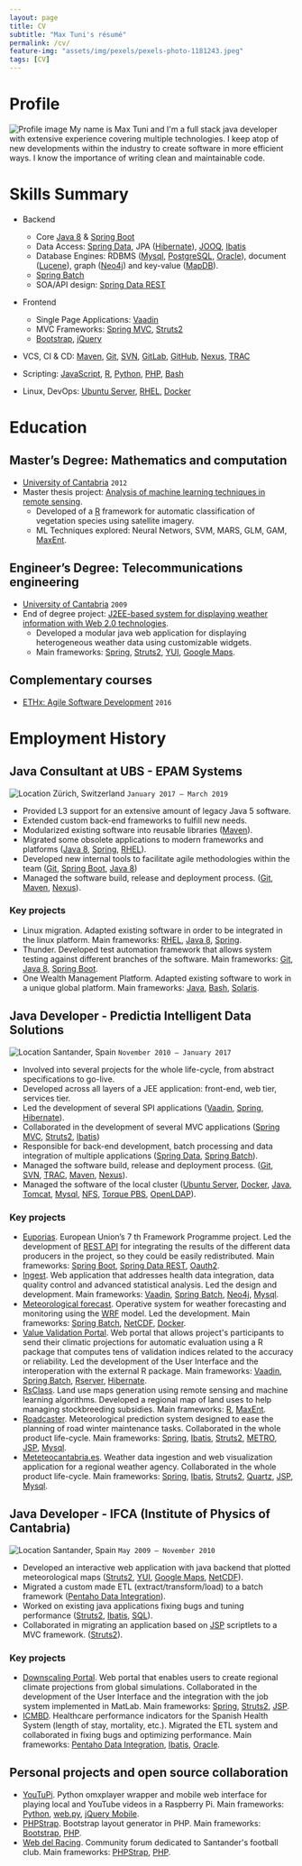 ```yaml
---
layout: page
title: CV
subtitle: "Max Tuni's résumé"
permalink: /cv/
feature-img: "assets/img/pexels/pexels-photo-1181243.jpeg"
tags: [CV]
---
```


# Profile

<img src="/assets/img/profile.jpg" alt="Profile image" 
class="avatar"> My name is Max Tuni and I'm a full stack java developer with extensive experience covering multiple technologies. I keep atop of new developments within the industry to create software in more efficient ways. I know the importance of writing clean and maintainable code. 
 
# Skills Summary

 * Backend
    * Core [Java 8](https://docs.oracle.com/javase/8/) & [Spring Boot](https://spring.io/projects/spring-boot)
    * Data Access: [Spring Data](https://spring.io/projects/spring-data), JPA ([Hibernate](http://hibernate.org/)), [JOOQ](http://www.jooq.org/), [Ibatis](http://ibatis.apache.org/)
    * Database Engines: RDBMS ([Mysql](https://www.mysql.com/), [PostgreSQL](https://www.postgresql.org/), [Oracle](http://oracle.com/database)), document ([Lucene](http://lucene.apache.org/)), graph ([Neo4j](https://neo4j.com/)) and key-value ([MapDB](http://www.mapdb.org/)).
    * [Spring Batch](https://spring.io/projects/spring-batch)
    * SOA/API design: [Spring Data REST](https://spring.io/projects/spring-data-rest)

 * Frontend
    * Single Page Applications: [Vaadin](https://vaadin.com/)
    * MVC Frameworks: [Spring MVC](https://spring.io/projects/spring-framework), [Struts2](http://struts.apache.org/)
    * [Bootstrap](https://getbootstrap.com/), [jQuery](https://jquery.com/)

 * VCS, CI & CD: [Maven](http://maven.apache.org/), [Git](https://git-scm.com/), [SVN](https://subversion.apache.org/), [GitLab](https://gitlab.com/), [GitHub](https://github.com/), [Nexus](https://www.sonatype.com/nexus-repository-sonatype), [TRAC](https://trac.edgewall.org/)
 * Scripting: [JavaScript](https://developer.mozilla.org/en-US/docs/Web/JavaScript), [R](https://www.r-project.org/), [Python](https://www.python.org/), [PHP](https://php.net/), [Bash](https://www.gnu.org/software/bash/)
 * Linux, DevOps: [Ubuntu Server](https://www.ubuntu.com/server), [RHEL](https://www.redhat.com/rhel/), [Docker](https://www.docker.com/)

# Education

## Master’s Degree: Mathematics and computation

 * [University of Cantabria](http://unican.es/) `2012`
 * Master thesis project: [Analysis of machine learning techniques in remote sensing](http://www.meteo.unican.es/en/node/73054). 
    * Developed of a [R](https://www.r-project.org/) framework for automatic classification of vegetation species using satellite imagery. 
    * ML Techniques explored: Neural Networs, SVM, MARS, GLM, GAM, [MaxEnt](http://biodiversityinformatics.amnh.org/open_source/maxent/).
 
## Engineer’s Degree: Telecommunications engineering

 * [University of Cantabria](http://unican.es/) `2009`
 * End of degree project: [J2EE-based system for displaying weather information with Web 2.0 technologies](http://www.meteo.unican.es/en/node/73055).
    * Developed a modular java web application for displaying heterogeneous weather data using customizable widgets. 
    * Main frameworks: [Spring](https://spring.io/projects/spring-framework), [Struts2](http://struts.apache.org/), [YUI](https://yuilibrary.com/), [Google Maps](https://developers.google.com/maps/documentation/javascript/).

## Complementary courses

 * [ETHx: Agile Software Development](https://www.edx.org/course/agile-software-development) `2016`
 
# Employment History

## Java Consultant at UBS - EPAM Systems

![Location](/assets/octicons/location.svg "Location") Zürich, Switzerland `January 2017 – March 2019`

 * Provided L3 support for an extensive amount of legacy Java 5 software.
 * Extended custom back-end frameworks to fulfill new needs.
 * Modularized existing software into reusable libraries ([Maven](http://maven.apache.org/)).
 * Migrated some obsolete applications to modern frameworks and platforms ([Java 8](https://docs.oracle.com/javase/8/), [Spring](https://spring.io/projects/spring-framework), [RHEL](https://www.redhat.com/rhel/)).
 * Developed new internal tools to facilitate agile methodologies within the team ([Git](https://git-scm.com/), [Spring Boot](https://spring.io/projects/spring-boot), [Java 8](https://docs.oracle.com/javase/8/))
 * Managed the software build, release and deployment process. ([Git](https://git-scm.com/), [Maven](http://maven.apache.org/), [Nexus](https://www.sonatype.com/nexus-repository-sonatype)).

### Key projects

 * Linux migration. Adapted existing software in order to be integrated in the linux platform. Main frameworks: [RHEL](https://www.redhat.com/rhel/), [Java 8](https://docs.oracle.com/javase/8/), [Spring](https://spring.io/projects/spring-framework).
 * Thunder. Developed test automation framework that allows system testing against different branches of the software. Main frameworks: [Git](https://git-scm.com/), [Java 8](https://docs.oracle.com/javase/8/), [Spring Boot](https://spring.io/projects/spring-boot).
 * One Wealth Management Platform. Adapted existing software to work in a unique global platform. Main frameworks: [Java](https://www.java.com/), [Bash](https://www.gnu.org/software/bash/), [Solaris](https://www.oracle.com/solaris).
 
## Java Developer - Predictia Intelligent Data Solutions

![Location](/assets/octicons/location.svg "Location") Santander, Spain `November 2010 – January 2017`
 * Involved into several projects for the whole life-cycle, from abstract specifications to go-live.
 * Developed across all layers of a JEE application: front-end, web tier, services tier. 
 * Led the development of several SPI applications ([Vaadin](https://vaadin.com/), [Spring](https://spring.io/projects/spring-framework), [Hibernate](http://hibernate.org/)).
 * Collaborated in the development of several MVC applications ([Spring MVC](https://spring.io/projects/spring-framework), [Struts2](http://struts.apache.org/), [Ibatis](http://ibatis.apache.org/))
 * Responsible for back-end development, batch processing and data integration of multiple applications ([Spring Data](https://spring.io/projects/spring-data), [Spring Batch](https://spring.io/projects/spring-batch)).
 * Managed the software build, release and deployment process. ([Git](https://git-scm.com/), [SVN](https://subversion.apache.org/), [TRAC](https://trac.edgewall.org/), [Maven](http://maven.apache.org/), [Nexus](https://www.sonatype.com/nexus-repository-sonatype)).
 * Managed the software of the local cluster ([Ubuntu Server](https://www.ubuntu.com/server), [Docker](https://www.docker.com/), [Java](https://www.java.com/), [Tomcat](https://tomcat.apache.org/), [Mysql](https://www.mysql.com/), [NFS](https://en.wikipedia.org/wiki/Network_File_System), [Torque PBS](http://adaptivecomputing.com/products/torque/), [OpenLDAP](http://www.openldap.org/)).

### Key projects

 * [Euporias](http://www.predictia.es/en/projects/euporias). European Union’s 7 th Framework Programme project. Led the development of [REST API](https://github.com/Predictia/euporias-api) for integrating the results of the different data producers in the project, so they could be easily redistributed. Main frameworks: [Spring Boot](https://spring.io/projects/spring-boot), [Spring Data REST](https://spring.io/projects/spring-data-rest), [Oauth2](https://oauth.net/2/).
 * [Ingest](http://www.predictia.es/en/products/ingest). Web application that addresses health data integration, data quality control and advanced statistical analysis. Led the design and development. Main frameworks: [Vaadin](https://vaadin.com/), [Spring Batch](https://spring.io/projects/spring-batch), [Neo4j](https://neo4j.com/), [Mysql](https://www.mysql.com/).
 * [Meteorological forecast](http://www.predictia.es/en/products/weather). Operative system for weather forecasting and monitoring using the [WRF](https://www.mmm.ucar.edu/weather-research-and-forecasting-model) model. Led the development. Main frameworks: [Spring Batch](https://spring.io/projects/spring-batch), [NetCDF](https://www.unidata.ucar.edu/software/netcdf/), [Docker](https://www.docker.com/).
 * [Value Validation Portal](http://www.predictia.es/en/projects/vvp). Web portal that allows project's participants to send their climatic projections for automatic evaluation using a R package that computes tens of validation indices related to the accuracy or reliability. Led the development of the User Interface and the interoperation with the external R package. Main frameworks: [Vaadin](https://vaadin.com/), [Spring Batch](https://spring.io/projects/spring-batch), [Rserver](https://www.rforge.net/Rserve/), [Hibernate](http://hibernate.org/).
 * [RsClass](http://www.predictia.es/en/products/rsclass). Land use maps generation using remote sensing and machine learning algorithms. Developed a regional map of land uses to help managing stockbreeding subsidies. Main frameworks: [R](https://www.r-project.org/), [MaxEnt](http://biodiversityinformatics.amnh.org/open_source/maxent/). 
 * [Roadcaster](http://www.predictia.es/en/products/roadcast). Meteorological prediction system designed to ease the planning of road winter maintenance tasks. Collaborated in the whole product life-cycle. Main frameworks: [Spring](https://spring.io/projects/spring-framework), [Ibatis](http://ibatis.apache.org/), [Struts2](http://struts.apache.org/), [METRO](https://framagit.org/metroprojects/metro), [JSP](http://www.oracle.com/technetwork/java/jsp-138432.html), [Mysql](https://www.mysql.com/).
 * [Meteteocantabria.es](http://www.predictia.es/en/projects/meteocantabria). Weather data ingestion and web visualization application for a regional weather agency. Collaborated in the whole product life-cycle. Main frameworks: [Spring](https://spring.io/projects/spring-framework), [Ibatis](http://ibatis.apache.org/), [Struts2](http://struts.apache.org/), [Quartz](http://www.quartz-scheduler.org/), [JSP](http://www.oracle.com/technetwork/java/jsp-138432.html), [Mysql](https://www.mysql.com/).

## Java Developer - IFCA (Institute of Physics of Cantabria)
![Location](/assets/octicons/location.svg "Location") Santander, Spain `May 2009 – November 2010`
 * Developed an interactive web application with java backend that plotted meteorological maps ([Struts2](http://struts.apache.org/), [YUI](https://yuilibrary.com/), [Google Maps](https://developers.google.com/maps/documentation/javascript/), [NetCDF](https://www.unidata.ucar.edu/software/netcdf/)).
 * Migrated a custom made ETL (extract/transform/load) to a batch framework ([Pentaho Data Integration](https://www.hitachivantara.com/en-us/products/big-data-integration-analytics/pentaho-data-integration.html)).
 * Worked on existing java applications fixing bugs and tuning performance ([Struts2](http://struts.apache.org/), [Ibatis](http://ibatis.apache.org/), [SQL](https://www.iso.org/iso/catalogue_detail.htm?csnumber=45498)).
 * Collaborated in migrating an application based on [JSP](http://www.oracle.com/technetwork/java/jsp-138432.html) scriptlets to a MVC framework. ([Struts2](http://struts.apache.org/)).

### Key projects

 * [Downscaling Portal](https://www.meteo.unican.es/downscaling). Web portal that enables users to create regional climate projections from global simulations. Collaborated in the development of the User Interface and the integration with the job system implemented in MatLab. Main frameworks: [Spring](https://spring.io/projects/spring-framework), [Struts2](http://struts.apache.org/), [JSP](http://www.oracle.com/technetwork/java/jsp-138432.html).
 * [ICMBD](http://www.meteo.unican.es/en/projects/indicadores_cmbd). Healthcare performance indicators for the Spanish Health System (length of stay, mortality, etc.). Migrated the ETL system and collaborated in fixing bugs and optimizing performance. Main frameworks: [Pentaho Data Integration](https://www.hitachivantara.com/en-us/products/big-data-integration-analytics/pentaho-data-integration.html), [Ibatis](http://ibatis.apache.org/), [Oracle](http://oracle.com/database).

## Personal projects and open source collaboration

 * [YouTuPi](https://github.com/kktuax/youtupi). Python omxplayer wrapper and mobile web interface for playing local and YouTube videos in a Raspberry Pi. Main frameworks: [Python](https://www.python.org/), [web.py](http://webpy.org/), [jQuery Mobile](http://jquerymobile.com/).
 * [PHPStrap](https://github.com/kktuax/phpstrap). Bootstrap layout generator in PHP. Main frameworks: [Bootstrap](https://getbootstrap.com/), [PHP](https://php.net/).
 * [Web del Racing](https://www.webdelracing.com). Community forum dedicated to Santander's football club. Main frameworks: [PHPStrap](https://github.com/kktuax/phpstrap), [PHP](https://php.net/).
